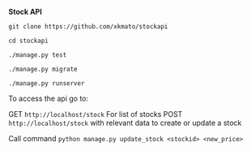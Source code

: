 **Stock API**

```
git clone https://github.com/xkmato/stockapi

cd stockapi

./manage.py test

./manage.py migrate

./manage.py runserver

```

To access the api go to:
 
 GET `http://localhost/stock` For list of stocks
 POST `http://localhost/stock` with relevant data to create or update a stock
 
 Call command `python manage.py update_stock <stockid> <new_price>`
 
 